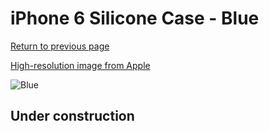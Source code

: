 # iPhone 6 Silicone Case - Blue

[Return to previous page](/iphone_6)

[High-resolution image from Apple](https://store.storeimages.cdn-apple.com/8756/as-images.apple.com/is/MGQJ2?wid=4500&hei=4500&fmt=png)

<div style="width: 512px"><img src="/almost_uncompressed/MGQJ2.webp" alt="Blue"></div>

## Under construction
